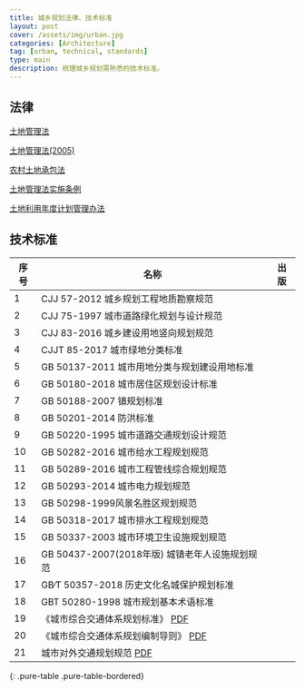 ```yaml
---
title: 城乡规划法律、技术标准
layout: post
cover: /assets/img/urban.jpg
categories: [Architecture]
tag: [urban, technical, standards]
type: main
description: 梳理城乡规划需熟悉的技术标准。
---
```




## 法律

[土地管理法](http://lz.dnr.gxzf.gov.cn/zwgk/zcfg/gjjflfgzc/t3839424.shtml)


[土地管理法(2005)](http://www.gov.cn/banshi/2005-05/26/content_989.htm)


[农村土地承包法](#)

[土地管理法实施条例](#)

[土地利用年度计划管理办法](#)



## 技术标准
  
| 序号 | 名称 | 出版 |
| ------ | ------ | ------ |
|1    |CJJ 57-2012 城乡规划工程地质勘察规范|      |
|2    |CJJ 75-1997 城市道路绿化规划与设计规范|      |
|3    |CJJ 83-2016 城乡建设用地竖向规划规范|      |
|4    |CJJT 85-2017 城市绿地分类标准|      |
|5    |GB 50137-2011 城市用地分类与规划建设用地标准|      |
|6    |GB 50180-2018 城市居住区规划设计标准|      |
|7    |GB 50188-2007 镇规划标准|      |
|8    |GB 50201-2014 防洪标准|      |
|9    |GB 50220-1995 城市道路交通规划设计规范|      |
|10    |GB 50282-2016 城市给水工程规划规范|      |
|11    |GB 50289-2016 城市工程管线综合规划规范|      |
|12    |GB 50293-2014 城市电力规划规范|      |
|13    |GB 50298-1999风景名胜区规划规范|      |
|14    |GB 50318-2017 城市排水工程规划规范|      |
|15    |GB 50337-2003 城市环境卫生设施规划规范|      |
|16    |GB 50437-2007(2018年版) 城镇老年人设施规划规范|      |
|17    |GB∕T 50357-2018 历史文化名城保护规划标准|      |
|18    |GBT 50280-1998 城市规划基本术语标准|      |
| 19   |《城市综合交通体系规划标准》 <a href="http://mohurd.gov.cn/wjfb/201903/t20190320_239844.html">PDF</a> |    |
| 20 |  《城市综合交通体系规划编制导则》 <a href="http://www.mohurd.gov.cn/wjfb/201006/t20100608_201282.html">PDF</a>   |   |
| 21 | 城市对外交通规划规范 <a href="http://mohurd.gov.cn/wjfb/201509/t20150915_224900.html">PDF</a> |   |
{: .pure-table .pure-table-bordered}
